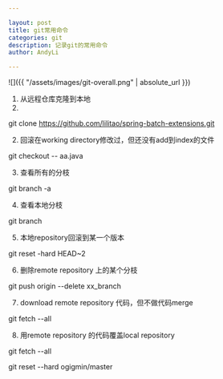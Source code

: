 ```yaml
---

layout: post
title: git常用命令
categories: git
description: 记录git的常用命令
author: AndyLi

---
```


![]({{ "/assets/images/git-overall.png" | absolute_url }})

1. 从远程仓库克隆到本地
2. 
git clone https://github.com/lilitao/spring-batch-extensions.git

2. 回滚在working directory修改过，但还没有add到index的文件
 
git checkout -- aa.java

3. 查看所有的分枝
 
git branch -a

4. 查看本地分枝
 
git branch

5. 本地repository回滚到某一个版本
 
git reset -hard HEAD~2

6. 删除remote repository 上的某个分枝

git push origin --delete xx_branch

7. download remote repository 代码，但不做代码merge

git fetch --all

8. 用remote repository 的代码覆盖local repository

git fetch --all

git reset --hard ogigmin/master